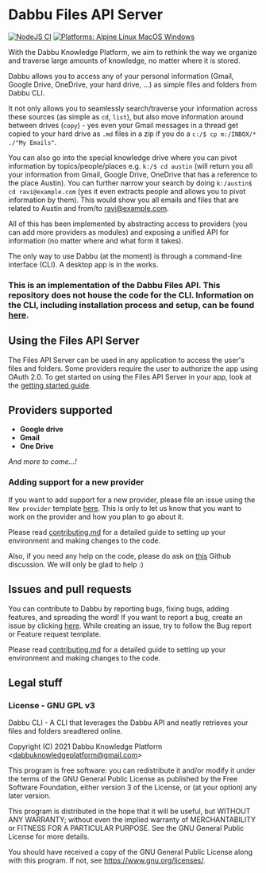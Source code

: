# Dabbu Files API Server

[![NodeJS CI](https://github.com/dabbu-knowledge-platform/files-api-server/actions/workflows/ci.yaml/badge.svg)](https://github.com/dabbu-knowledge-platform/files-api-server/actions/workflows/ci.yaml) [![Platforms: Alpine Linux MacOS Windows](https://img.shields.io/badge/platforms-alpine%20linux%20macos%20windows-blue)](https://img.shields.io/badge/platforms-windows%20linux%20macos%20alpine-blue)

With the Dabbu Knowledge Platform, we aim to rethink the way we organize and traverse large amounts of knowledge, no matter where it is stored. 

Dabbu allows you to access any of your personal information (Gmail, Google Drive, OneDrive, your hard drive, ...) as simple files and folders from Dabbu CLI. 

It not only allows you to seamlessly search/traverse your information across these sources (as simple as `cd`, `list`), but also move information around between drives (`copy`) - yes even your Gmail messages in a thread get copied to your hard drive as `.md` files in a zip if you do a `c:/$ cp m:/INBOX/* ./"My Emails"`.

You can also go into the special knowledge drive where you can pivot information by topics/people/places e.g. `k:/$ cd austin` (will return you all your information from Gmail, Google Drive, OneDrive that has a reference to the place Austin). You can further narrow your search by doing `k:/austin$ cd ravi@example.com` (yes it even extracts people and allows you to pivot information by them). This would show you all emails and files that are related to Austin and from/to ravi@example.com. 

All of this has been implemented by abstracting access to providers (you can add more providers as modules) and exposing a unified API for information (no matter where and what form it takes).

The only way to use Dabbu (at the moment) is through a command-line interface (CLI). A desktop app is in the works.

### This is an implementation of the Dabbu Files API. This repository does not house the code for the CLI. Information on the CLI, including installation process and setup, can be found [here](https://github.com/dabbu-knowledge-platform/cli#installation).

## Using the Files API Server

The Files API Server can be used in any application to access the user's files and folders. Some providers require the user to authorize the app using OAuth 2.0. To get started on using the Files API Server in your app, look at the [getting started guide](./docs/getting-started.md).

## Providers supported

- **Google drive**
- **Gmail**
- **One Drive**

_And more to come...!_

### Adding support for a new provider

If you want to add support for a new provider, please file an issue using the `New provider` template [here](https://github.com/dabbu-knowledge-platform/files-api-server/issues/new/choose). This is only to let us know that you want to work on the provider and how you plan to go about it.

Please read [contributing.md](./contributing.md) for a detailed guide to setting up your environment and making changes to the code.

Also, if you need any help on the code, please do ask on [this](https://github.com/dabbu-knowledge-platform/files-api-server/discussions/readegories/want-to-contribute) Github discussion. We will only be glad to help :)

## Issues and pull requests

You can contribute to Dabbu by reporting bugs, fixing bugs, adding features, and spreading the word! If you want to report a bug, create an issue by clicking [here](https://github.com/dabbu-knowledge-platform/files-api-server/issues/new/choose). While creating an issue, try to follow the Bug report or Feature request template.

Please read [contributing.md](./contributing.md) for a detailed guide to setting up your environment and making changes to the code.

## Legal stuff

### License - GNU GPL v3

Dabbu CLI - A CLI that leverages the Dabbu API and neatly retrieves your files and folders sreadtered online.

Copyright (C) 2021 Dabbu Knowledge Platform \<dabbuknowledgeplatform@gmail.com\>

This program is free software: you can redistribute it and/or modify
it under the terms of the GNU General Public License as published by
the Free Software Foundation, either version 3 of the License, or
(at your option) any later version.

This program is distributed in the hope that it will be useful,
but WITHOUT ANY WARRANTY; without even the implied warranty of
MERCHANTABILITY or FITNESS FOR A PARTICULAR PURPOSE. See the
GNU General Public License for more details.

You should have received a copy of the GNU General Public License
along with this program. If not, see <https://www.gnu.org/licenses/>.

